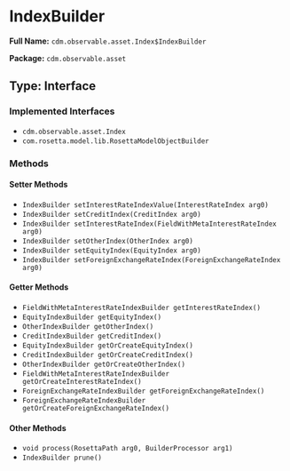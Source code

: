 # IndexBuilder

**Full Name:** `cdm.observable.asset.Index$IndexBuilder`

**Package:** `cdm.observable.asset`

## Type: Interface

### Implemented Interfaces

- `cdm.observable.asset.Index`
- `com.rosetta.model.lib.RosettaModelObjectBuilder`

### Methods

#### Setter Methods

- `IndexBuilder setInterestRateIndexValue(InterestRateIndex arg0)`
- `IndexBuilder setCreditIndex(CreditIndex arg0)`
- `IndexBuilder setInterestRateIndex(FieldWithMetaInterestRateIndex arg0)`
- `IndexBuilder setOtherIndex(OtherIndex arg0)`
- `IndexBuilder setEquityIndex(EquityIndex arg0)`
- `IndexBuilder setForeignExchangeRateIndex(ForeignExchangeRateIndex arg0)`

#### Getter Methods

- `FieldWithMetaInterestRateIndexBuilder getInterestRateIndex()`
- `EquityIndexBuilder getEquityIndex()`
- `OtherIndexBuilder getOtherIndex()`
- `CreditIndexBuilder getCreditIndex()`
- `EquityIndexBuilder getOrCreateEquityIndex()`
- `CreditIndexBuilder getOrCreateCreditIndex()`
- `OtherIndexBuilder getOrCreateOtherIndex()`
- `FieldWithMetaInterestRateIndexBuilder getOrCreateInterestRateIndex()`
- `ForeignExchangeRateIndexBuilder getForeignExchangeRateIndex()`
- `ForeignExchangeRateIndexBuilder getOrCreateForeignExchangeRateIndex()`

#### Other Methods

- `void process(RosettaPath arg0, BuilderProcessor arg1)`
- `IndexBuilder prune()`

